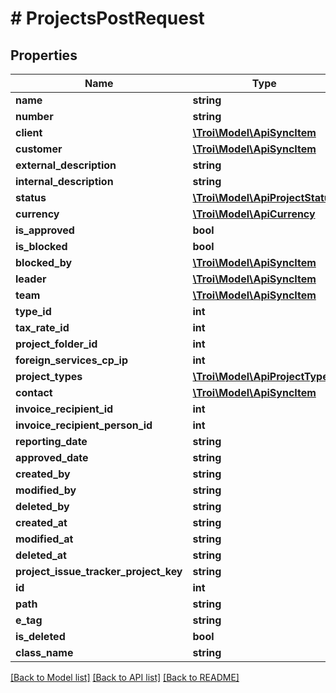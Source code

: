 # # ProjectsPostRequest

## Properties

Name | Type | Description | Notes
------------ | ------------- | ------------- | -------------
**name** | **string** |  | [optional]
**number** | **string** |  | [optional]
**client** | [**\Troi\Model\ApiSyncItem**](ApiSyncItem.md) |  |
**customer** | [**\Troi\Model\ApiSyncItem**](ApiSyncItem.md) |  |
**external_description** | **string** |  | [optional]
**internal_description** | **string** |  | [optional]
**status** | [**\Troi\Model\ApiProjectStatus**](ApiProjectStatus.md) |  |
**currency** | [**\Troi\Model\ApiCurrency**](ApiCurrency.md) |  | [optional]
**is_approved** | **bool** |  | [optional]
**is_blocked** | **bool** |  | [optional]
**blocked_by** | [**\Troi\Model\ApiSyncItem**](ApiSyncItem.md) |  | [optional]
**leader** | [**\Troi\Model\ApiSyncItem**](ApiSyncItem.md) |  | [optional]
**team** | [**\Troi\Model\ApiSyncItem**](ApiSyncItem.md) |  | [optional]
**type_id** | **int** |  | [optional]
**tax_rate_id** | **int** |  | [optional]
**project_folder_id** | **int** |  | [optional]
**foreign_services_cp_ip** | **int** |  | [optional]
**project_types** | [**\Troi\Model\ApiProjectType[]**](ApiProjectType.md) |  | [optional]
**contact** | [**\Troi\Model\ApiSyncItem**](ApiSyncItem.md) |  | [optional]
**invoice_recipient_id** | **int** |  | [optional]
**invoice_recipient_person_id** | **int** |  | [optional]
**reporting_date** | **string** |  | [optional]
**approved_date** | **string** |  | [optional]
**created_by** | **string** |  | [optional]
**modified_by** | **string** |  | [optional]
**deleted_by** | **string** |  | [optional]
**created_at** | **string** |  | [optional]
**modified_at** | **string** |  | [optional]
**deleted_at** | **string** |  | [optional]
**project_issue_tracker_project_key** | **string** |  | [optional]
**id** | **int** |  | [optional]
**path** | **string** |  | [optional]
**e_tag** | **string** |  | [optional]
**is_deleted** | **bool** |  | [optional]
**class_name** | **string** |  | [optional]

[[Back to Model list]](../../README.md#models) [[Back to API list]](../../README.md#endpoints) [[Back to README]](../../README.md)
